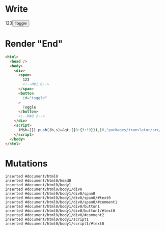 # Write
  <div><span>123<!M#1 0></span><button id=toggle>Toggle</button><!M#0 2></div><script>(M$h=[]).push((b,s)=>({0:{3:!0}}),[0,"packages/translator/src/__tests__/fixtures/context-tag-in-if/template.marko_0_show",])</script>


# Render "End"
```html
<html>
  <head />
  <body>
    <div>
      <span>
        123
        <!--M#1 0-->
      </span>
      <button
        id="toggle"
      >
        Toggle
      </button>
      <!--M#0 2-->
    </div>
    <script>
      (M$h=[]).push((b,s)=&gt;({0:{3:!0}}),[0,"packages/translator/src/__tests__/fixtures/context-tag-in-if/template.marko_0_show",])
    </script>
  </body>
</html>
```

# Mutations
```
inserted #document/html0
inserted #document/html0/head0
inserted #document/html0/body1
inserted #document/html0/body1/div0
inserted #document/html0/body1/div0/span0
inserted #document/html0/body1/div0/span0/#text0
inserted #document/html0/body1/div0/span0/#comment1
inserted #document/html0/body1/div0/button1
inserted #document/html0/body1/div0/button1/#text0
inserted #document/html0/body1/div0/#comment2
inserted #document/html0/body1/script1
inserted #document/html0/body1/script1/#text0
```